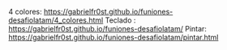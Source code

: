 4 colores: https://gabrielfr0st.github.io/funiones-desafiolatam/4_colores.html
Teclado : https://gabrielfr0st.github.io/funiones-desafiolatam/
Pintar: https://gabrielfr0st.github.io/funiones-desafiolatam/pintar.html
